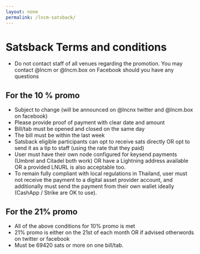 ```yaml
---
layout: none
permalink: /lncm-satsback/
---
```


# Satsback Terms and conditions

- Do not contact staff of all venues regarding the promotion. You may contact @lncm or @lncm.box on Facebook should you have any questions

## For the 10 % promo

- Subject to change (will be announced on @lncnx twitter and @lncm.box on facebook)
- Please provide proof of payment with clear date and amount
- Bill/tab must be opened and closed on the same day
- The bill must be within the last week
- Satsback eligible participants can opt to receive sats directly OR opt to send it as a tip to staff (using the rate that they paid)
- User must have their own node configured for keysend payments (Umbrel and Citadel both work) OR have a Lightning address available OR a provided LNURL is also acceptable too.
- To remain fully compliant with local regulations in Thailand, user must not receive the payment to a digital asset provider account, and additionally must send the payment from their own wallet ideally (CashApp / Strike are OK to use).


## For the 21% promo

- All of the above conditions for 10% promo is met
- 21% promo is either on the 21st of each month OR if advised otherwords on twitter or facebook
- Must be 69420 sats or more on one bill/tab.
